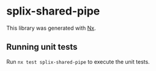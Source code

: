 # splix-shared-pipe

This library was generated with [Nx](https://nx.dev).

## Running unit tests

Run `nx test splix-shared-pipe` to execute the unit tests.
